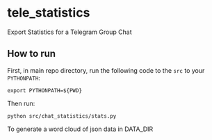 # tele_statistics
Export Statistics for a Telegram Group Chat

## How to run 
First, in main repo directory, run the following code to the `src` to your `PYTHONPATH`:
```
export PYTHONPATH=${PWD}
```


Then run:

```
python src/chat_statistics/stats.py
```

To generate a word cloud of json data in DATA_DIR 